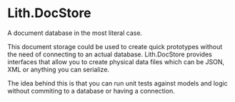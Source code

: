 # Lith.DocStore
A document database in the most literal case.

This document storage could be used to create quick prototypes without the need of connecting to an actual database.
Lith.DocStore provides interfaces that allow you to create physical data files which can be JSON, XML or anything you can serialize.

The idea behind this is that you can run unit tests against models and logic without commiting to a database or having a connection.
